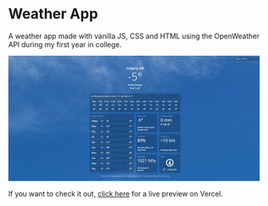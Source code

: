 # Weather App
A weather app made with vanilla JS, CSS and HTML using the OpenWeather API during my first year in college. 

![App Image](/assets/image.jpeg)

If you want to check it out, [click here](https://weather-app-luccalaz.vercel.app) for a live preview on Vercel.
